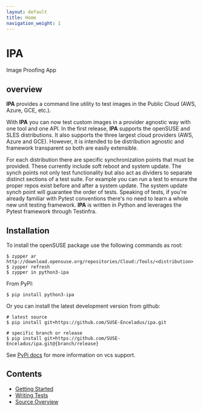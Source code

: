 ```yaml
---
layout: default
title: Home
navigation_weight: 1
---
```


# IPA

Image Proofing App

## overview

**IPA** provides a command line utility to test images in the Public
Cloud (AWS, Azure, GCE, etc.).

With **IPA** you can now test custom images in a provider agnostic way
with one tool and one API. In the first release, **IPA** supports the
openSUSE and SLES distributions. It also supports the three largest
cloud providers (AWS, Azure and GCE). However, it is intended to be
distribution agnostic and framework transparent so both are easily
extensible.

For each distribution there are specific synchronization points that
must be provided. These currently include soft reboot and system update.
The synch points not only test functionality but also act as dividers to
separate distinct sections of a test suite. For example you can run a
test to ensure the proper repos exist before and after a system update.
The system update synch point will guarantee the order of tests.
Speaking of tests, if you're already familiar with Pytest conventions
there's no need to learn a whole new unit testing framework. **IPA** is
written in Python and leverages the Pytest framework through Testinfra.

## Installation

To install the openSUSE package use the following commands as root:

```shell
$ zypper ar http://download.opensuse.org/repositories/Cloud:/Tools/<distribution>
$ zypper refresh
$ zypper in python3-ipa
```
   
From PyPI:

```shell
$ pip install python3-ipa
```

Or you can install the latest development version from github:

```shell
# latest source
$ pip install git+https://github.com/SUSE-Enceladus/ipa.git

# specific branch or release
$ pip install git+https://github.com/SUSE-Enceladus/ipa.git@{branch/release}
```

See [PyPi
docs](https://pip.pypa.io/en/stable/reference/pip_install/#vcs-support)
for more information on vcs support.

## Contents

-   [Getting Started](start.md)
-   [Writing Tests](tests.md)
-   [Source Overview](source.md)
